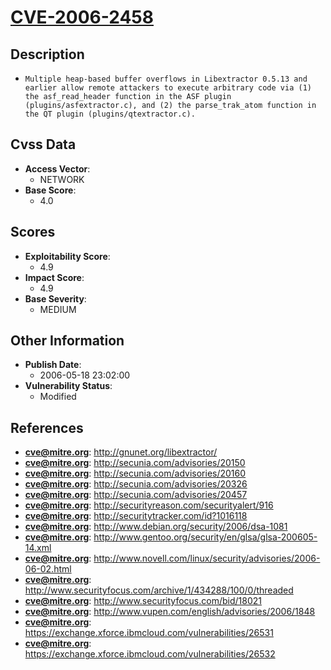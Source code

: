 
# [CVE-2006-2458](http://gnunet.org/libextractor/)

## Description

- `Multiple heap-based buffer overflows in Libextractor 0.5.13 and earlier allow remote attackers to execute arbitrary code via (1) the asf_read_header function in the ASF plugin (plugins/asfextractor.c), and (2) the parse_trak_atom function in the QT plugin (plugins/qtextractor.c).`

## Cvss Data

- **Access Vector**:
  - NETWORK
- **Base Score**:
  - 4.0

## Scores

- **Exploitability Score**:
  - 4.9
- **Impact Score**:
  - 4.9
- **Base Severity**:
  - MEDIUM

## Other Information

- **Publish Date**:
  - 2006-05-18 23:02:00
- **Vulnerability Status**:
  - Modified

## References

- **cve@mitre.org**: http://gnunet.org/libextractor/
- **cve@mitre.org**: http://secunia.com/advisories/20150
- **cve@mitre.org**: http://secunia.com/advisories/20160
- **cve@mitre.org**: http://secunia.com/advisories/20326
- **cve@mitre.org**: http://secunia.com/advisories/20457
- **cve@mitre.org**: http://securityreason.com/securityalert/916
- **cve@mitre.org**: http://securitytracker.com/id?1016118
- **cve@mitre.org**: http://www.debian.org/security/2006/dsa-1081
- **cve@mitre.org**: http://www.gentoo.org/security/en/glsa/glsa-200605-14.xml
- **cve@mitre.org**: http://www.novell.com/linux/security/advisories/2006-06-02.html
- **cve@mitre.org**: http://www.securityfocus.com/archive/1/434288/100/0/threaded
- **cve@mitre.org**: http://www.securityfocus.com/bid/18021
- **cve@mitre.org**: http://www.vupen.com/english/advisories/2006/1848
- **cve@mitre.org**: https://exchange.xforce.ibmcloud.com/vulnerabilities/26531
- **cve@mitre.org**: https://exchange.xforce.ibmcloud.com/vulnerabilities/26532

